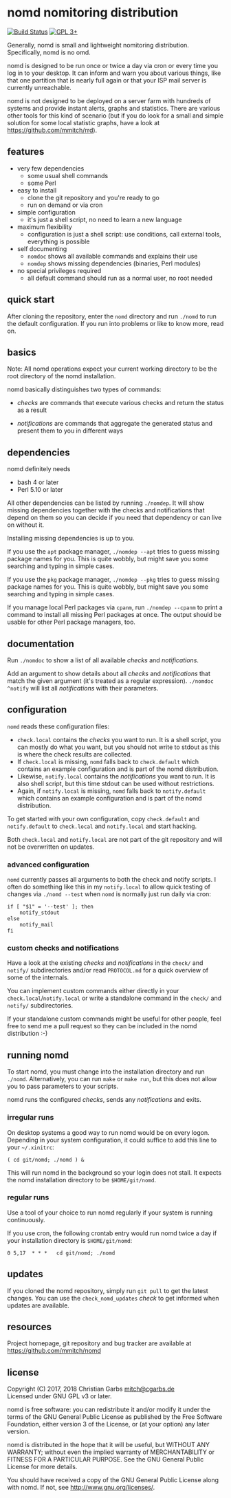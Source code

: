 nomd nomitoring distribution
============================

[![Build Status](https://travis-ci.org/mmitch/nomd.svg?branch=master)](https://travis-ci.org/mmitch/nomd)
[![GPL 3+](https://img.shields.io/badge/license-GPL%203%2B-blue.svg)](http://www.gnu.org/licenses/gpl-3.0-standalone.html)

Generally, nomd is small and lightweight nomitoring distribution.  
Specifically, nomd is no omd.

nomd is designed to be run once or twice a day via cron or every time
you log in to your desktop.  It can inform and warn you about various
things, like that one partition that is nearly full again or that your
ISP mail server is currently unreachable.

nomd is not designed to be deployed on a server farm with hundreds of
systems and provide instant alerts, graphs and statistics.  There are
various other tools for this kind of scenario (but if you do look for
a small and simple solution for some local statistic graphs, have a
look at https://github.com/mmitch/rrd).

features
--------

* very few dependencies
  - some usual shell commands
  - some Perl
* easy to install
  - clone the git repository and you're ready to go
  - run on demand or via cron
* simple configuration
  - it's just a shell script, no need to learn a new language
* maximum flexibility
  - configuration is just a shell script: use conditions, call
	external tools, everything is possible
* self documenting
  - `nomdoc` shows all available commands and explains their use
  - `nomdep` shows missing dependencies (binaries, Perl modules)
* no special privileges required
  - all default command should run as a normal user, no root needed

quick start
-----------

After cloning the repository, enter the `nomd` directory and run
`./nomd` to run the default configuration.  If you run into problems
or like to know more, read on.

basics
------

Note: All nomd operations expect your current working directory to be
the root directory of the nomd installation.

nomd basically distinguishes two types of commands:

* *checks* are commands that execute various checks and return the
  status as a result

* *notifications* are commands that aggregate the generated status and
present them to you in different ways

dependencies
------------

nomd definitely needs

* bash 4 or later
* Perl 5.10 or later

All other dependencies can be listed by running `./nomdep`.  It will
show missing dependencies together with the checks and notifications
that depend on them so you can decide if you need that dependency or
can live on without it.

Installing missing dependencies is up to you.

If you use the `apt` package manager, `./nomdep --apt` tries to guess
missing package names for you.  This is quite wobbly, but might save
you some searching and typing in simple cases.

If you use the `pkg` package manager, `./nomdep --pkg` tries to guess
missing package names for you.  This is quite wobbly, but might save
you some searching and typing in simple cases.

If you manage local Perl packages via `cpanm`, run `./nomdep --cpanm`
to print a command to install all missing Perl packages at once.  The
output should be usable for other Perl package managers, too.

documentation
-------------

Run `./nomdoc` to show a list of all available *checks* and
*notifications*.

Add an argument to show details about all *checks* and *notifications*
that match the given argument (it's treated as a regular expression).
`./nomdoc ^notify` will list all *notifications* with their
parameters.

configuration
-------------

`nomd` reads these configuration files:

* `check.local` contains the *checks* you want to run.  It is a shell
  script, you can mostly do what you want, but you should not write to
  stdout as this is where the check results are collected.
* If `check.local` is missing, `nomd` falls back to `check.default`
  which contains an example configuration and is part of the nomd
  distribution.
* Likewise, `notify.local` contains the *notifications* you want to
  run.  It is also shell script, but this time stdout can be used
  without restrictions.
* Again, if `notify.local` is missing, `nomd` falls back to
  `notify.default` which contains an example configuration and is part
  of the nomd distribution.

To get started with your own configuration, copy `check.default` and
`notify.default` to `check.local` and `notify.local` and start
hacking.

Both `check.local` and `notify.local` are not part of the git
repository and will not be overwritten on updates.

### advanced configuration

`nomd` currently passes all arguments to both the check and notify
scripts.  I often do something like this in my `notify.local` to allow
quick testing of changes via `./nomd --test` when `nomd` is normally
just run daily via cron:

```shell
if [ "$1" = '--test' ]; then
    notify_stdout
else
    notify_mail
fi
```

### custom checks and notifications

Have a look at the existing *checks* and *notifications* in the
`check/` and `notify/` subdirectories and/or read `PROTOCOL.md` for a
quick overview of some of the internals.

You can implement custom commands either directly in your
`check.local`/`notify.local` or write a standalone command in the
`check/` and `notify/` subdirectories.

If your standalone custom commands might be useful for other people,
feel free to send me a pull request so they can be included in the
nomd distribution :-)

running nomd
------------

To start nomd, you must change into the installation directory and run
`./nomd`.  Alternatively, you can run `make` or `make run`, but this
does not allow you to pass parameters to your scripts.

nomd runs the configured *checks*, sends any *notifications* and
exits.

### irregular runs

On desktop systems a good way to run nomd would be on every logon.
Depending in your system configuration, it could suffice to add this
line to your `~/.xinitrc`:

```
( cd git/nomd; ./nomd ) &
```

This will run nomd in the background so your login does not stall.  It
expects the nomd installation directory to be `$HOME/git/nomd`.

### regular runs

Use a tool of your choice to run nomd regularly if your system is
running continuously.

If you use cron, the following crontab entry would run nomd twice a
day if your installation directory is `$HOME/git/nomd`:

```
0 5,17	* * *	cd git/nomd; ./nomd
```

updates
-------

If you cloned the nomd repository, simply run `git pull` to get the
latest changes.  You can use the `check_nomd_updates` *check* to get
informed when updates are available.

resources
---------

Project homepage, git repository and bug tracker are available at
https://github.com/mmitch/nomd

license
-------

Copyright (C) 2017, 2018  Christian Garbs <mitch@cgarbs.de>  
Licensed under GNU GPL v3 or later.

nomd is free software: you can redistribute it and/or modify
it under the terms of the GNU General Public License as published by
the Free Software Foundation, either version 3 of the License, or
(at your option) any later version.

nomd is distributed in the hope that it will be useful,
but WITHOUT ANY WARRANTY; without even the implied warranty of
MERCHANTABILITY or FITNESS FOR A PARTICULAR PURPOSE.  See the
GNU General Public License for more details.

You should have received a copy of the GNU General Public License
along with nomd.  If not, see <http://www.gnu.org/licenses/>.
